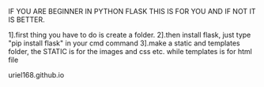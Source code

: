 IF YOU ARE BEGINNER IN PYTHON FLASK THIS IS FOR YOU AND IF NOT IT IS BETTER.

1].first thing you have to do is create a folder. 
2].then install flask, just type "pip install flask" in your cmd command 
3].make a static and templates folder, the STATIC is for the images and css etc. while templates is for html file




uriel168.github.io

